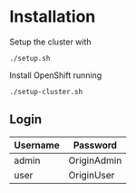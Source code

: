 # Installation

Setup the cluster with

```
./setup.sh
```

Install OpenShift running

```
./setup-cluster.sh
```

## Login

| Username | Password    |
| -------- | ----------- |
| admin    | OriginAdmin |
| user     | OriginUser  |

